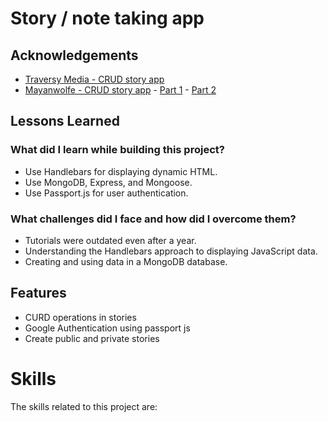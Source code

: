 <!-- @format -->

<h1>Story / note taking app</h1>

<h2>Acknowledgements</h2>

<ul>
  <li><a href="https://awesomeopensource.com/project/elangosundar/awesome-README-templates">Traversy Media - CRUD story app</a></li>
  <li><a href="https://www.youtube.com/@MayanwolfeStreams">Mayanwolfe - CRUD story app</a> - <a href="https://www.youtube.com/watch?v=TmlyYKEzE_Q&t=10s">Part 1</a> - <a href="https://www.youtube.com/watch?v=M2h-zlGGYvc&t=10s">Part 2</a></li>
</ul>

<h2>Lessons Learned</h2>

<h3>What did I learn while building this project?</h3>

<ul>
  <li>Use Handlebars for displaying dynamic HTML.</li>
  <li>Use MongoDB, Express, and Mongoose.</li>
  <li>Use Passport.js for user authentication.</li>
</ul>

<h3>What challenges did I face and how did I overcome them?</h3>

<ul>
  <li>Tutorials were outdated even after a year.</li>
  <li>Understanding the Handlebars approach to displaying JavaScript data.</li>
  <li>Creating and using data in a MongoDB database.</li>
</ul>

<h2>Features</h2>

<ul>
  <li>CURD operations in stories</li>
  <li> Google Authentication using passport js</li>
  <li>Create public and private stories </li>

</ul>

<h1>Skills</h1>

<p>
  The skills related to this project are:
</p>
